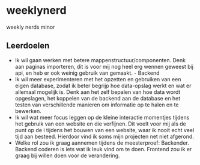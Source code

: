 # weeklynerd

weekly nerds minor

## Leerdoelen

- Ik wil gaan werken met betere mappenstructuur/componenten. Denk aan paginas importeren, dit
  is voor mij nog heel erg wennen geweest bij api, en heb er ook weinig gebruik van gemaakt. -
  Backend
- Ik wil meer experimenteren met het opzetten en gebruiken van een eigen database, zodat ik
  beter begrijp hoe data-opslag werkt
  en wat er allemaal mogelijk is. Denk aan het zelf bepalen van hoe data wordt opgeslagen, het
  koppelen van de backend aan de database
  en het testen van verschillende manieren om informatie op te halen en te bewerken.
- Ik wil wat meer focus leggen op de kleine interactie momentjes tijdens het gebruik van een
  website en die verfijnen. Dit voelt voor mij als de punt op de i tijdens het bouwen van een
  website, waar ik nooit echt veel tijd aan besteed. Hierdoor vind ik soms mijn projecten net
  niet afgerond.
- Welke rol zou ik graag aannemen tijdens de meesterproef: Backender. Backend coderen is iets
  wat ik leuk vind om te doen. Frontend zou ik er graag bij willen doen voor de verandering.
